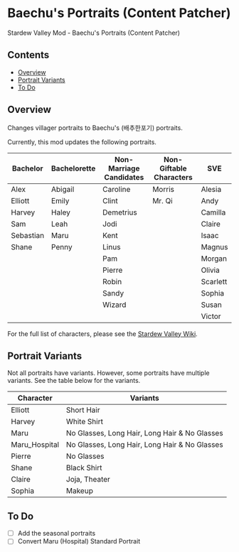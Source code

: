 # Baechu's Portraits (Content Patcher) <!-- omit in toc -->

Stardew Valley Mod - Baechu's Portraits (Content Patcher)

## Contents <!-- omit in toc -->

- [Overview](#overview)
- [Portrait Variants](#portrait-variants)
- [To Do](#to-do)

## Overview

Changes villager portraits to Baechu's (배추한포기) portraits.

Currently, this mod updates the following portraits.

| Bachelor  | Bachelorette | Non-Marriage Candidates | Non-Giftable Characters | SVE      |
| --------- | ------------ | ----------------------- | ----------------------- | -------- |
| Alex      | Abigail      | Caroline                | Morris                  | Alesia   |
| Elliott   | Emily        | Clint                   | Mr. Qi                  | Andy     |
| Harvey    | Haley        | Demetrius               |                         | Camilla  |
| Sam       | Leah         | Jodi                    |                         | Claire   |
| Sebastian | Maru         | Kent                    |                         | Isaac    |
| Shane     | Penny        | Linus                   |                         | Magnus   |
|           |              | Pam                     |                         | Morgan   |
|           |              | Pierre                  |                         | Olivia   |
|           |              | Robin                   |                         | Scarlett |
|           |              | Sandy                   |                         | Sophia   |
|           |              | Wizard                  |                         | Susan    |
|           |              |                         |                         | Victor   |

For the full list of characters, please see the [Stardew Valley Wiki](https://stardewvalleywiki.com/Villagers).

## Portrait Variants

Not all portraits have variants. However, some portraits have multiple variants. See the table below for the variants.

| Character     | Variants                                      |
| ------------- | --------------------------------------------- |
| Elliott       | Short Hair                                    |
| Harvey        | White Shirt                                   |
| Maru          | No Glasses, Long Hair, Long Hair & No Glasses |
| Maru_Hospital | No Glasses, Long Hair, Long Hair & No Glasses |
| Pierre        | No Glasses                                    |
| Shane         | Black Shirt                                   |
| Claire        | Joja, Theater                                 |
| Sophia        | Makeup                                        |

## To Do

-   [ ] Add the seasonal portraits
-   [ ] Convert Maru (Hospital) Standard Portrait
